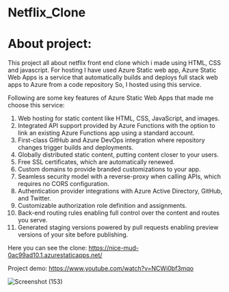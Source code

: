 # Netflix_Clone

# About project:
This project all about netflix front end clone which i made using HTML, CSS and javascript. For hosting I have used Azure Static web app, Azure Static Web Apps is a service that automatically builds and deploys full stack web apps to Azure from a code repository So, I hosted using this service. 

Following are some key features of Azure Static Web Apps that made me choose this service:

1. Web hosting for static content like HTML, CSS, JavaScript, and images.
2. Integrated API support provided by Azure Functions with the option to link an existing Azure Functions app using a standard account.
3. First-class GitHub and Azure DevOps integration where repository changes trigger builds and deployments.
4. Globally distributed static content, putting content closer to your users.
5. Free SSL certificates, which are automatically renewed.
6. Custom domains to provide branded customizations to your app.
7. Seamless security model with a reverse-proxy when calling APIs, which requires no CORS configuration.
8. Authentication provider integrations with Azure Active Directory, GitHub, and Twitter.
9. Customizable authorization role definition and assignments.
10. Back-end routing rules enabling full control over the content and routes you serve.
11. Generated staging versions powered by pull requests enabling preview versions of your site before publishing.

Here you can see the clone: https://nice-mud-0ac99ad10.1.azurestaticapps.net/

Project demo: https://www.youtube.com/watch?v=NCWi0bf3mqo

![Screenshot (153)](https://user-images.githubusercontent.com/76639713/152797110-227d076b-2e53-4141-8d3a-baaba9b47dbf.png)

